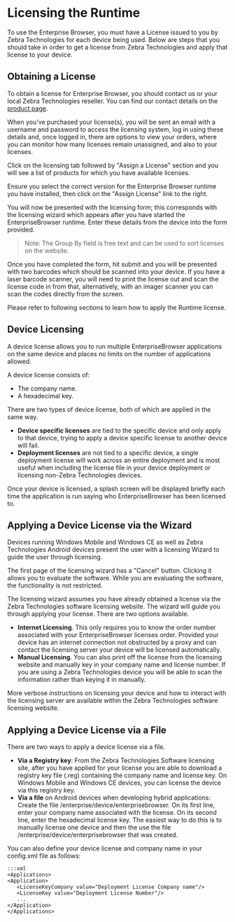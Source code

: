 # Licensing the Runtime
To use the Enterprise Browser, you must have a License issued to you by Zebra Technologies for each device being used. Below are steps that you should take in order to get a license from Zebra Technologies and apply that license to your device.

## Obtaining a License
To obtain a license for Enterprise Browser, you should contact us or your local Zebra Technologies reseller. You can find our contact details on the [product page](http://www.motorola.com/Business/US-EN/Business+Product+and+Services/Software+and+Applications/RhoMobile+Suite/RhoElements).

When you've purchased your license(s), you will be sent an email with a username and password to access the licensing system, log in using these details and, once logged in, there are options to view your orders, where you can monitor how many licenses remain unassigned, and also to your licenses.

Click on the licensing tab followed by "Assign a License" section and you will see a list of products for which you have available licenses.

<!-- > TBD Insert Screen shot -->

Ensure you select the correct version for the Enterprise Browser runtime you have installed, then click on the "Assign License" link to the right.

<!-- > TBD Insert Screen Shot -->

You will now be presented with the licensing form; this corresponds with the licensing wizard which appears after you have started the EnterpriseBrowser runtime. Enter these details from the device into the form provided.

> Note: The Group By field is free text and can be used to sort licenses on the website.

<!-- > TBD ScreenShot -->

Once you have completed the form, hit submit and you will be presented with two barcodes which should be scanned into your device.  If you have a laser barcode scanner, you will need to print the license out and scan the license code in from that, alternatively, with an imager scanner you can scan the codes directly from the screen.

Please refer to following sections to learn how to apply the Runtime license.

## Device Licensing
A device license allows you to run multiple EnterpriseBrowser applications on the same device and places no limits on the number of applications allowed.

A device license consists of:

* The company name.
* A hexadecimal key.

There are two types of device license, both of which are applied in the same way.

* **Device specific licenses** are tied to the specific device and only apply to that device, trying to apply a device specific license to another device will fail.
* **Deployment licenses** are not tied to a specific device, a single deployment license will work across an entire deployment and is most useful when including the license file in your device deployment or licensing non-Zebra Technologies devices.

Once your device is licensed, a splash screen will be displayed briefly each time the application is run saying who EnterpriseBrowser has been licensed to.

<!-- > TBD ScreenShot -->

## Applying a Device License via the Wizard
Devices running Windows Mobile and Windows CE as well as Zebra Technologies Android devices present the user with a licensing Wizard to guide the user through licensing.

The first page of the licensing wizard has a "Cancel" button. Clicking it allows you to evaluate the software. While you are evaluating the software, the functionality is not restricted.

<!-- > TBD ScreenShot -->

The licensing wizard assumes you have already obtained a license via the Zebra Technologies software licensing website. The wizard will guide you through applying your license. There are two options available.

* **Internet Licensing**. This only requires you to know the order number associated with your EnterpriseBrowser licenses order. Provided your device has an internet connection not obstructed by a proxy and can contact the licensing server your device will be licensed automatically.
* **Manual Licensing**. You can also print off the license from the licensing website and manually key in your company name and license number. If you are using a Zebra Technologies device you will be able to scan the information rather than keying it in manually.

More verbose instructions on licensing your device and how to interact with the licensing server are available within the Zebra Technologies software licensing website.

## Applying a Device License via a File
There are two ways to apply a device license via a file.

* **Via a Registry key**: From the Zebra Technologies Software licensing site, after you have applied for your license you are able to download a registry key file (.reg) containing the company name and license key. On Windows Mobile and Windows CE devices, you can license the device via this registry key.
* **Via a file** on Android devices when developing hybrid applications: Create the file /enterprise/device/enterprisebrowser. On its first line, enter your company name associated with the license. On its second line, enter the hexadecimal license key. The easiest way to do this is to manually license one device and then the use the file /enterprise/device/enterprisebrowser that was created.

You can also define your device license and company name in your config.xml file as follows:

	:::xml
	<Applications>
	<Application> 
	   <LicenseKeyCompany value="Deployment License Company name"/>
	   <LicenseKey value="Deployment License Number"/>
	   ...
	</Application> 
	</Applications>